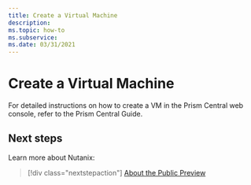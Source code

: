```yaml
---
title: Create a Virtual Machine
description: 
ms.topic: how-to
ms.subservice:  
ms.date: 03/31/2021
---
```


# Create a Virtual Machine

For detailed instructions on how to create a VM in the Prism Central web console, refer to the Prism Central Guide.

## Next steps

Learn more about Nutanix:

> [!div class="nextstepaction"]
> [About the Public Preview](about-the-public-preview.md)
